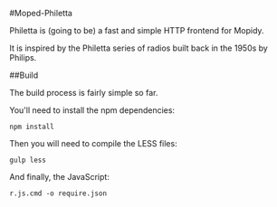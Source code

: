 #Moped-Philetta

Philetta is (going to be) a fast and simple HTTP frontend for Mopidy.

It is inspired by the Philetta series of radios built back in the 1950s by Philips. 

##Build

The build process is fairly simple so far.

You'll need to install the npm dependencies:

    npm install

Then you will need to compile the LESS files:

    gulp less

And finally, the JavaScript:

    r.js.cmd -o require.json